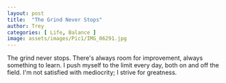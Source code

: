 ```yaml
---
layout: post
title:  "The Grind Never Stops"
author: Trey
categories: [ Life, Balance ]
image: assets/images/Pic1/IMG_06291.jpg
---
```

The grind never stops. There's always room for improvement, always something to learn. I push myself to the limit every day, both on and off the field. I'm not satisfied with mediocrity; I strive for greatness. 

